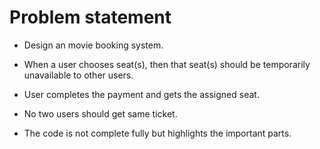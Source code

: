 # Problem statement
- Design an movie booking system.
- When a user chooses seat(s), then that seat(s) should be temporarily unavailable to other users.
- User completes the payment and gets the assigned seat.
- No two users should get same ticket.

- The code is not complete fully but highlights the important parts.
